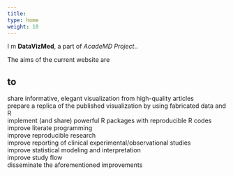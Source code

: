 ```yaml
---
title: 
type: home
weight: 10
---
```


I m **DataVizMed**, a part of *AcadeMD Project*..   

The aims of the current website are  

## to   

 share informative, elegant visualization from high-quality articles  
 prepare a replica of the published visualization by using fabricated data and R  
 implement (and share) powerful R packages with reproducible R codes  
 improve literate programming  
 improve reproducible research  
 improve reporting of clinical experimental/observational studies   
 improve statistical modeling and interpretation  
 improve study flow  
 disseminate the aforementioned improvements  
